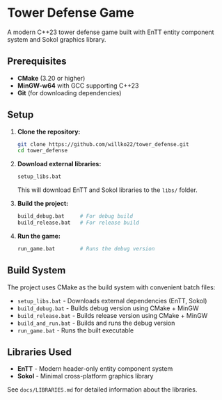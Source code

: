 # Tower Defense Game

A modern C++23 tower defense game built with EnTT entity component system and Sokol graphics library.

## Prerequisites

- **CMake** (3.20 or higher)
- **MinGW-w64** with GCC supporting C++23
- **Git** (for downloading dependencies)

## Setup

1. **Clone the repository:**
   ```bash
   git clone https://github.com/willko22/tower_defense.git
   cd tower_defense
   ```

2. **Download external libraries:**
   ```bash
   setup_libs.bat
   ```
   This will download EnTT and Sokol libraries to the `libs/` folder.

3. **Build the project:**
   ```bash
   build_debug.bat     # For debug build
   build_release.bat   # For release build
   ```

4. **Run the game:**
   ```bash
   run_game.bat        # Runs the debug version
   ```

## Build System

The project uses CMake as the build system with convenient batch files:

- `setup_libs.bat` - Downloads external dependencies (EnTT, Sokol)
- `build_debug.bat` - Builds debug version using CMake + MinGW
- `build_release.bat` - Builds release version using CMake + MinGW  
- `build_and_run.bat` - Builds and runs the debug version
- `run_game.bat` - Runs the built executable

## Libraries Used

- **EnTT** - Modern header-only entity component system
- **Sokol** - Minimal cross-platform graphics library

See `docs/LIBRARIES.md` for detailed information about the libraries.